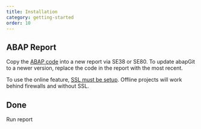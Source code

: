 ```yaml
---
title: Installation
category: getting-started
order: 10
---
```


## ABAP Report ##
Copy the [ABAP code](https://raw.githubusercontent.com/abapGit/build/master/zabapgit.abap) into a new report via SE38 or SE80. To update abapGit to a newer version, replace the code in the report with the most recent.

To use the online feature, [SSL must be setup](guide-ssl-setup.html). Offline projects will work behind firewalls and without SSL.

## Done ##
Run report
